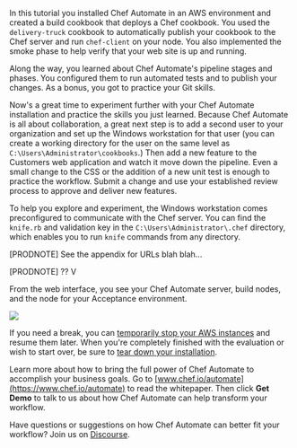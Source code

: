 In this tutorial you installed Chef Automate in an AWS environment and created a build cookbook that deploys a Chef cookbook. You used the `delivery-truck` cookbook to automatically publish your cookbook to the Chef server and run `chef-client` on your node. You also implemented the smoke phase to help verify that your web site is up and running.

Along the way, you learned about Chef Automate's pipeline stages and phases. You configured them to run automated tests and to publish your changes. As a bonus, you got to practice your Git skills.

Now's a great time to experiment further with your Chef Automate installation and practice the skills you just learned. Because Chef Automate is all about collaboration, a great next step is to add a second user to your organization and set up the Windows workstation for that user (you can create a working directory for the user on the same level as <code class="file-path">C:\Users\Administrator\cookbooks</code>.) Then add a new feature to the Customers web application and watch it move down the pipeline. Even a small change to the CSS or the addition of a new unit test is enough to practice the workflow.
Submit a change and use your established review process to approve and deliver new features.

To help you explore and experiment, the Windows workstation comes preconfigured to communicate with the Chef server. You can find the <code class="file-path">knife.rb</code> and validation key in the <code class="file-path">C:\Users\Administrator\\\.chef</code> directory, which enables you to run `knife` commands from any directory.

[PRODNOTE] See the appendix for URLs blah blah...

[PRODNOTE] ?? V

From the web interface, you see your Chef Automate server, build nodes, and the node for your Acceptance environment.

![](delivery/chef_server_webui.png)

If you need a break, you can [temporarily stop your AWS instances](/delivery/get-started/managing-your-aws-instances#stoppingandrestartingyourawsinstances) and resume them later. When you're completely finished with the evaluation or wish to start over, be sure to [tear down your installation](/delivery/get-started/managing-your-aws-instances#tearingdownyourdeliveryinstallation).

Learn more about how to bring the full power of Chef Automate to accomplish your business goals. Go to [www.chef.io/automate](https://www.chef.io/automate) to read the whitepaper. Then click **Get Demo** to talk to us about how Chef Automate can help transform your workflow.

Have questions or suggestions on how Chef Automate can better fit your workflow? Join us on [Discourse](https://discourse.chef.io/c/delivery).
